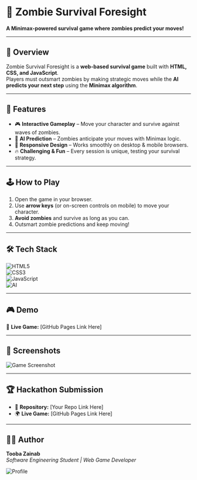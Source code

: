 # 🧟 Zombie Survival Foresight

**A Minimax-powered survival game where zombies predict your moves!**

---

## 📖 Overview
Zombie Survival Foresight is a **web-based survival game** built with **HTML, CSS, and JavaScript**.  
Players must outsmart zombies by making strategic moves while the **AI predicts your next step** using the **Minimax algorithm**.

---

## 🚀 Features
- 🎮 **Interactive Gameplay** – Move your character and survive against waves of zombies.  
- 🧠 **AI Prediction** – Zombies anticipate your moves with Minimax logic.  
- 📱 **Responsive Design** – Works smoothly on desktop & mobile browsers.  
- 🔥 **Challenging & Fun** – Every session is unique, testing your survival strategy.  

---

## 🕹️ How to Play
1. Open the game in your browser.  
2. Use **arrow keys** (or on-screen controls on mobile) to move your character.  
3. **Avoid zombies** and survive as long as you can.  
4. Outsmart zombie predictions and keep moving!  

---

## 🛠️ Tech Stack

![HTML5](https://img.shields.io/badge/HTML5-E34F26?style=for-the-badge&logo=html5&logoColor=white)  
![CSS3](https://img.shields.io/badge/CSS3-1572B6?style=for-the-badge&logo=css3&logoColor=white)  
![JavaScript](https://img.shields.io/badge/JavaScript-F7DF1E?style=for-the-badge&logo=javascript&logoColor=black)  
![AI](https://img.shields.io/badge/Minimax%20Algorithm-6E40C9?style=for-the-badge&logo=brain&logoColor=white)  

---

## 🎮 Demo
🔗 **Live Game:** [GitHub Pages Link Here]  

---

## 📸 Screenshots
![Game Screenshot](screenshot.png)  

---

## 🏆 Hackathon Submission
- 📂 **Repository:** [Your Repo Link Here]  
- 🌍 **Live Game:** [GitHub Pages Link Here]  

---

## 👩‍💻 Author
**Tooba Zainab**  
*Software Engineering Student | Web Game Developer*  

![Profile](https://img.shields.io/badge/Author-Tooba%20Zainab-purple?style=for-the-badge)
